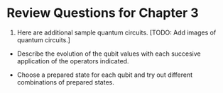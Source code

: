 # Review Questions for Chapter 3

1. Here are additional sample quantum circuits. [TODO: Add images of quantum circuits.]

* Describe the evolution of the qubit values with each succesive application of the operators indicated.

* Choose a prepared state for each qubit and try out different combinations of prepared states.
